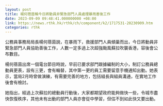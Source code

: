 ```yaml
---
layout: post
title: 楊何蓓茵稱今日將動員非緊急部門人員處理暴雨善後工作
date: 2023-09-09 09:48:41.000000000 +08:00
link: https://news.rthk.hk/rthk/ch/component/k2/1717531-20230909.htm
categories: rthk
---
```


公務員事務局局長楊何蓓茵說，在暴雨下，救援部門人員傾巢而出，今日將動員非緊急部門人員協助善後工作，人數一定多過上次超強颱風蘇拉吹襲香港，容後會公布數目。

楊何蓓茵出席一個電台節目時說，早前已要求部門跟據編制的大小，制訂公務員總動員更表，設有三更，會有輪替，其中第一更的員工需要留意手機通知出動。她表示，當局2月時曾做演練，有需要完善的地方，包括組長與組員溝通，在實地工作後會有檢討。

她指出，經過上次蘇拉的總動員行動後，大家都期望政府能夠做快一些，令城市盡快恢復秩序，其他未有出動的部門人員亦會從中學習，但估不到如此快又要出動。

